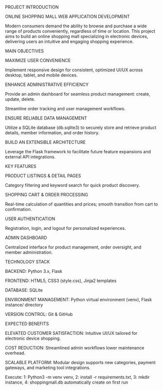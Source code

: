 PROJECT INTRODUCTION

ONLINE SHOPPING MALL WEB APPLICATION DEVELOPMENT

Modern consumers demand the ability to browse and purchase a wide range of products conveniently, regardless of time or location. This project aims to build an online shopping mall specializing in electronic devices, delivering users an intuitive and engaging shopping experience.

MAIN OBJECTIVES

MAXIMIZE USER CONVENIENCE

Implement responsive design for consistent, optimized UI/UX across desktop, tablet, and mobile devices.

ENHANCE ADMINISTRATIVE EFFICIENCY

Provide an admin dashboard for seamless product management: create, update, delete.

Streamline order tracking and user management workflows.

ENSURE RELIABLE DATA MANAGEMENT

Utilize a SQLite database (db.sqlite3) to securely store and retrieve product details, member information, and order history.

BUILD AN EXTENSIBLE ARCHITECTURE

Leverage the Flask framework to facilitate future feature expansions and external API integrations.

KEY FEATURES

PRODUCT LISTINGS & DETAIL PAGES

Category filtering and keyword search for quick product discovery.

SHOPPING CART & ORDER PROCESSING

Real-time calculation of quantities and prices; smooth transition from cart to confirmation.

USER AUTHENTICATION

Registration, login, and logout for personalized experiences.

ADMIN DASHBOARD

Centralized interface for product management, order oversight, and member administration.

TECHNOLOGY STACK

BACKEND: Python 3.x, Flask

FRONTEND: HTML5, CSS3 (style.css), Jinja2 templates

DATABASE: SQLite

ENVIRONMENT MANAGEMENT: Python virtual environment (venv), Flask instance/ directory

VERSION CONTROL: Git & GitHub

EXPECTED BENEFITS

ELEVATED CUSTOMER SATISFACTION: Intuitive UI/UX tailored for electronic device shopping.

COST REDUCTION: Streamlined admin workflows lower maintenance overhead.

SCALABLE PLATFORM: Modular design supports new categories, payment gateways, and marketing tool integrations.

Execute: 1: Python3 -m venv venv, 2: install -r requirements.txt, 3: mkdir instance, 4: shoppingmall.db automatically create on first run

